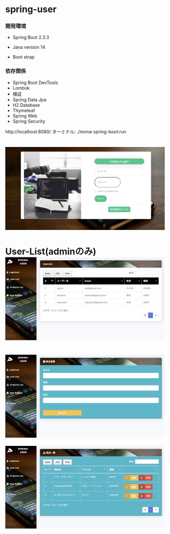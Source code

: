 # spring-user

### 開発環境
- Spring Boot 2.3.3
- Java version 14

- Boot strap

### 依存関係
- Spring Boot DevTools
- Lombok
- 検証
- Spring Data Jpa
- H2 Database
- Thymeleaf
- Spring Web
- Spring Security

http://localhost:8080/
ターミナル: ./mvnw spring-boot:run

![main](img/image2.png)
==============================
User-List(adminのみ)
![main](img/image4.png)
==============================
![main](img/image5.png)
==============================
![main](img/image7.png)